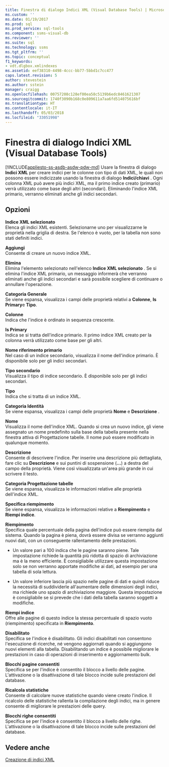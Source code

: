 ```yaml
---
title: Finestra di dialogo Indici XML (Visual Database Tools) | Microsoft Docs
ms.custom: ''
ms.date: 01/19/2017
ms.prod: sql
ms.prod_service: sql-tools
ms.component: ssms-visual-db
ms.reviewer: ''
ms.suite: sql
ms.technology: ssms
ms.tgt_pltfrm: ''
ms.topic: conceptual
f1_keywords:
- vdt.dlgbox.xmlindexes
ms.assetid: eef38310-4498-4ccc-bb77-5bbd1c7cc477
caps.latest.revision: 5
author: stevestein
ms.author: sstein
manager: craigg
ms.openlocfilehash: 00757208c128ef00ea58c5139b6edc8461621307
ms.sourcegitcommit: 1740f3090b168c0e809611a7aa6fd514075616bf
ms.translationtype: HT
ms.contentlocale: it-IT
ms.lasthandoff: 05/03/2018
ms.locfileid: "33051998"
---
```

# <a name="xml-indexes-dialog-box-visual-database-tools"></a>Finestra di dialogo Indici XML (Visual Database Tools)
[!INCLUDE[appliesto-ss-asdb-asdw-pdw-md](../../includes/appliesto-ss-asdb-asdw-pdw-md.md)]
Usare la finestra di dialogo **Indici XML** per creare indici per le colonne con tipo di dati XML, le quali non possono essere indicizzate usando la finestra di dialogo **Indici/chiavi** . Ogni colonna XML può avere più indici XML, ma il primo indice creato (primario) verrà utilizzato come base degli altri (secondari). Eliminando l'indice XML primario, verranno eliminati anche gli indici secondari.  
  
## <a name="options"></a>Opzioni  
**Indice XML selezionato**  
Elenca gli indici XML esistenti. Selezionarne uno per visualizzarne le proprietà nella griglia di destra. Se l'elenco è vuoto, per la tabella non sono stati definiti indici.  
  
**Aggiungi**  
Consente di creare un nuovo indice XML.  
  
**Elimina**  
Elimina l'elemento selezionato nell'elenco **Indice XML selezionato** . Se si elimina l'indice XML primario, un messaggio informerà che verranno eliminati anche gli indici secondari e sarà possibile scegliere di continuare o annullare l'operazione.  
  
**Categoria Generale**  
Se viene espansa, visualizza i campi delle proprietà relativi a **Colonne**, **Is Primary**e **Tipo**.  
  
**Colonne**  
Indica che l'indice è ordinato in sequenza crescente.  
  
**Is Primary**  
Indica se si tratta dell'indice primario. Il primo indice XML creato per la colonna verrà utilizzato come base per gli altri.  
  
**Nome riferimento primario**  
Nel caso di un indice secondario, visualizza il nome dell'indice primario. È disponibile solo per gli indici secondari.  
  
**Tipo secondario**  
Visualizza il tipo di indice secondario. È disponibile solo per gli indici secondari.  
  
**Tipo**  
Indica che si tratta di un indice XML.  
  
**Categoria Identità**  
Se viene espansa, visualizza i campi delle proprietà **Nome** e **Descrizione** .  
  
**Nome**  
Visualizza il nome dell'indice XML. Quando si crea un nuovo indice, gli viene assegnato un nome predefinito sulla base della tabella presente nella finestra attiva di Progettazione tabelle. Il nome può essere modificato in qualunque momento.  
  
**Descrizione**  
Consente di descrivere l'indice. Per inserire una descrizione più dettagliata, fare clic su **Descrizione** e sui puntini di sospensione (**…**) a destra del campo della proprietà. Viene così visualizzata un'area più grande in cui scrivere il testo.  
  
**Categoria Progettazione tabelle**  
Se viene espansa, visualizza le informazioni relative alle proprietà dell'indice XML.  
  
**Specifica riempimento**  
Se viene espansa, visualizza le informazioni relative a **Riempimento** e **Riempi indice**.  
  
**Riempimento**  
Specifica quale percentuale della pagina dell'indice può essere riempita dal sistema. Quando la pagina è piena, dovrà essere divisa se verranno aggiunti nuovi dati, con un conseguente rallentamento delle prestazioni.  
  
-   Un valore pari a 100 indica che le pagine saranno piene. Tale impostazione richiede la quantità più ridotta di spazio di archiviazione ma è la meno efficiente. È consigliabile utilizzare questa impostazione solo se non verranno apportate modifiche ai dati, ad esempio per una tabella di sola lettura.  
  
-   Un valore inferiore lascia più spazio nelle pagine di dati e quindi riduce la necessità di suddividerle all'aumentare delle dimensioni degli indici, ma richiede uno spazio di archiviazione maggiore. Questa impostazione è consigliabile se si prevede che i dati della tabella saranno soggetti a modifiche.  
  
**Riempi indice**  
Offre alle pagine di questo indice la stessa percentuale di spazio vuoto (riempimento) specificata in **Riempimento**.  
  
**Disabilitato**  
Specifica se l'indice è disabilitato. Gli indici disabilitati non consentono l'esecuzione di ricerche, né vengono aggiornati quando si aggiungono nuovi elementi alla tabella. Disabilitando un indice è possibile migliorare le prestazioni in caso di operazioni di inserimento e aggiornamento bulk.  
  
**Blocchi pagine consentiti**  
Specifica se per l'indice è consentito il blocco a livello delle pagine. L'attivazione o la disattivazione di tale blocco incide sulle prestazioni del database.  
  
**Ricalcola statistiche**  
Consente di calcolare nuove statistiche quando viene creato l'indice. Il ricalcolo delle statistiche rallenta la compilazione degli indici, ma in genere consente di migliorare le prestazioni delle query.  
  
**Blocchi righe consentiti**  
Specifica se per l'indice è consentito il blocco a livello delle righe. L'attivazione o la disattivazione di tale blocco incide sulle prestazioni del database.  
  
## <a name="see-also"></a>Vedere anche  
[Creazione di indici XML](http://msdn.microsoft.com/en-us/6ecac598-355d-4408-baf7-1b2e8d4cf7c1)  
  

